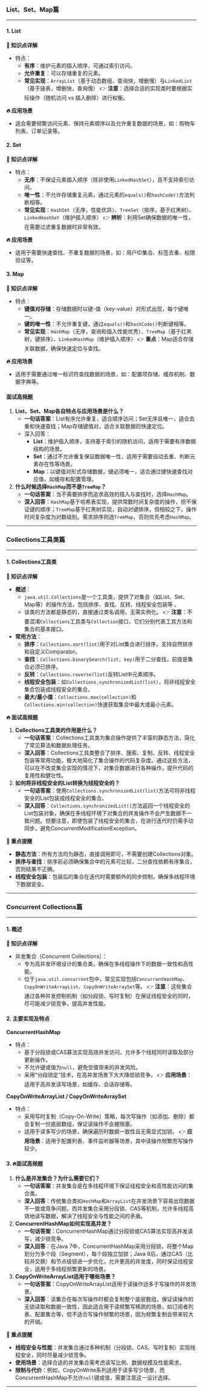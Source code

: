 ### List、Set、Map篇

------

#### **1. List**

**🔑 知识点详解**

- 特点：
  - **有序**：维护元素的插入顺序，可通过索引访问。
  - **允许重复**：可以存储重复的元素。
  - **常见实现**：`ArrayList`（基于动态数组，查询快，增删慢）与`LinkedList`（基于链表，增删快，查询慢）
     👉 **注意**：选择合适的实现类时要根据实际操作（随机访问 vs 插入删除）进行权衡。

**🔥 应用场景**

- 适合需要频繁访问元素、保持元素顺序以及允许重复数据的场景，如：购物车列表、订单记录等。

#### **2. Set**

**🔑 知识点详解**

- 特点：
  - **无序**：不保证元素插入顺序（除非使用`LinkedHashSet`），且不支持索引访问。
  - **唯一性**：不允许存储重复元素，通过元素的`equals()`和`hashCode()`方法判断相等。
  - **常见实现**：`HashSet`（无序，性能优异）、`TreeSet`（排序，基于红黑树）、`LinkedHashSet`（维护插入顺序）
     👉 **辨析**：利用Set确保数据的唯一性，在需要过滤重复数据时非常有效。

**🔥 应用场景**

- 适用于需要快速查找、不重复数据的场景，如：用户ID集合、标签去重、权限验证等。

#### **3. Map**

**🔑 知识点详解**

- 特点：
  - **键值对存储**：存储数据时以键-值（key-value）对形式出现，每个键唯一。
  - **键的唯一性**：不允许重复键，通过`equals()`和`hashCode()`判断键相等。
  - **常见实现**：`HashMap`（无序，查询和插入性能优秀）、`TreeMap`（基于红黑树，键排序）、`LinkedHashMap`（维护插入顺序）
     👉 **重点**：Map适合存储关联数据，确保快速定位与查找。

**🔥 应用场景**

- 适用于需要通过唯一标识符查找数据的场景，如：配置项存储、缓存机制、数据字典等。

#### **面试高频题**

1. **List、Set、Map各自特点与应用场景是什么？**
   - **一句话答案**：List有序允许重复，适合顺序访问；Set无序且唯一，适合去重和快速查找；Map存储键值对，适合关联数据的快速定位。
   - 深入回答：
     - **List**：维护插入顺序，支持基于索引的随机访问，适用于需要有序数据结构的场景。
     - **Set**：通过不允许重复保证数据唯一性，适用于需要自动去重、判断元素存在性等场景。
     - **Map**：以键值对形式存储数据，键必须唯一，适合通过键快速查找对应值，如缓存和配置管理。
2. **什么时候选择`HashMap`而不是`TreeMap`？**
   - **一句话答案**：当不需要排序而追求高效的插入与查找时，选择`HashMap`。
   - **深入回答**：`HashMap`基于哈希表实现，提供常数时间复杂度的操作，但不保证键的顺序；`TreeMap`基于红黑树实现，自动对键排序，但相较之下，操作时间复杂度为对数级别。需求排序则选`TreeMap`，否则优先考虑`HashMap`。

------

### Collections工具类篇

------

#### **1. Collections工具类**

**🔑 知识点详解**

- **概述**：
  - `java.util.Collections`是一个工具类，提供了对集合（如List、Set、Map等）的操作方法，包括排序、查找、反转、线程安全包装等 。
  - 该类的方法都是静态的，直接通过类名调用，无需实例化。
     👉 **注意**：不要混淆`Collections`工具类与`Collection`接口，它们分别代表工具方法和集合的基本接口。
- **常用方法**：
  - **排序**：`Collections.sort(list)`用于对List集合进行排序，支持自然排序和自定义Comparator。
  - **查找**：`Collections.binarySearch(list, key)`用于二分查找，前提是集合必须已排序。
  - **反转**：`Collections.reverse(list)`反转List中元素顺序。
  - **线程安全包装**：如`Collections.synchronizedList(list)`，将非线程安全集合包装成线程安全的集合。
  - **最大/最小值**：`Collections.max(collection)`和`Collections.min(collection)`快速获取集合中最大或最小元素。

**🔥 面试高频题**

1. **Collections工具类的作用是什么？**
   - **一句话答案**：Collections工具类为集合操作提供了丰富的静态方法，简化了常见算法和数据处理任务。
   - **深入回答**：Collections工具类整合了排序、搜索、复制、反转、线程安全包装等常用功能，极大地简化了集合操作的代码复杂度。通过这些方法，可以在不改变集合实现的情况下，对集合数据进行各种操作，提升代码的复用性和健壮性。
2. **如何将非线程安全的List转换为线程安全的？**
   - **一句话答案**：使用`Collections.synchronizedList(list)`方法可将非线程安全的List包装成线程安全的集合。
   - **深入回答**：`Collections.synchronizedList()`方法返回一个线程安全的List包装对象，确保在多线程环境下对集合的并发操作不会产生数据不一致问题。但要注意，即使包装了线程安全的集合，在进行迭代时仍需手动同步，避免ConcurrentModificationException。

**🌟 重点提醒**

- **静态方法**：所有方法均为静态，直接调用即可，不需要创建Collections对象。
- **排序与查找**：排序前必须确保集合中的元素可比较，二分查找依赖有序集合，否则结果不正确。
- **线程安全包装**：包装后的集合在迭代时需要额外的同步控制，确保多线程环境下数据安全。

------

### Concurrent Collections篇

------

#### **1. 概述**

**🔑 知识点详解**

- 并发集合（Concurrent Collections）：
  - 专为高并发环境设计的集合类，确保在多线程操作下的数据一致性和高性能。
  - 位于`java.util.concurrent`包中，常见实现包括`ConcurrentHashMap`、`CopyOnWriteArrayList`、`CopyOnWriteArraySet`等。
     👉 **注意**：这些集合通过各种并发控制机制（如分段锁、写时复制）在保证线程安全的同时，尽可能减少锁竞争，提高并发性能。

#### **2. 主要实现及特点**

**ConcurrentHashMap**

- 特点：
  - 基于分段锁或CAS算法实现高效并发访问，允许多个线程同时读取及部分更新操作。
  - 不允许键或值为`null`，避免空值带来的并发风险。
  - 采用“分段锁定”技术，在高并发场景下大大降低锁竞争。
     👉 **应用场景**：适用于高并发读写场景，如缓存、会话存储等。

**CopyOnWriteArrayList / CopyOnWriteArraySet**

- 特点：
  - 采用写时复制（Copy-On-Write）策略，每次写操作（如添加、删除）都会复制一份底层数组，保证读操作不会被阻塞。
  - 适用于读多写少的场景，确保遍历时数据一致性且无需显式加锁。
     👉 **应用场景**：适用于配置列表、事件监听器等场景，其中读操作频繁而写操作较少。

#### **3. 🔥面试高频题**

1. **什么是并发集合？为什么需要它们？**
   - **一句话答案**：并发集合是在多线程环境下保证线程安全和高性能访问的集合类。
   - **深入回答**：传统集合类如`HashMap`和`ArrayList`在并发场景下容易出现数据不一致或竞争问题，而并发集合采用分段锁、CAS等机制，允许多线程高效地读写数据，解决了线程安全与性能之间的矛盾。
2. **ConcurrentHashMap如何实现高并发？**
   - **一句话答案**：ConcurrentHashMap通过分段锁或CAS算法实现高并发读写，减少锁竞争。
   - **深入回答**：在Java 7中，ConcurrentHashMap采用分段锁，将整个Map划分为多个段（Segment），每个段独立加锁；Java 8后，通过CAS（比较并交换）和节点级锁进一步优化，允许更高的并发度，同时保证线程安全，适用于多线程频繁更新的场景。
3. **CopyOnWriteArrayList适用于哪些场景？**
   - **一句话答案**：CopyOnWriteArrayList适用于读操作远多于写操作的并发场景。
   - **深入回答**：该集合在每次写操作时都会复制整个底层数组，保证读操作的无锁读取和数据一致性，因此适合用于读频繁写稀疏的场景，如订阅者列表、配置集合等，但不适合写操作频繁的场景，因为频繁复制会带来较大的开销。

**🌟 重点提醒**

- **线程安全与性能**：并发集合通过多种机制（分段锁、CAS、写时复制）实现线程安全，同时尽量减少锁竞争。
- **使用场景**：选择合适的并发集合需考虑读写比例、数据规模及性能需求。
- **限制与代价**：例如，CopyOnWrite系列适用于读多写少场景，而ConcurrentHashMap不允许`null`键或值，需要注意这一设计选择。

------

